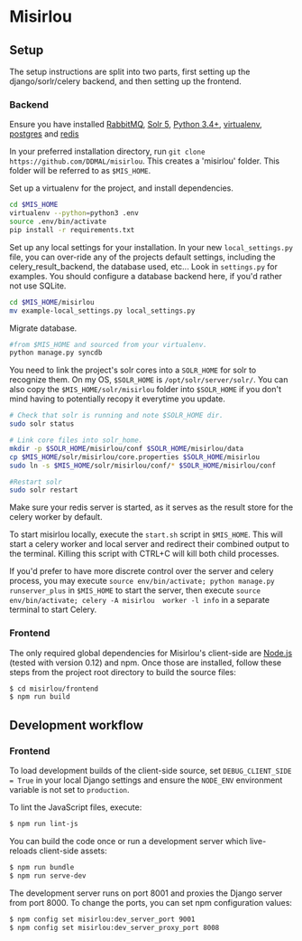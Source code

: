 # Misirlou

## Setup
The setup instructions are split into two parts, first setting up the 
django/sorlr/celery backend, and then setting up the frontend.

### Backend

Ensure you have installed [RabbitMQ](https://www.rabbitmq.com/),
[Solr 5](https://lucene.apache.org/solr/),
[Python 3.4+](https://www.python.org/),
[virtualenv](https://virtualenv.readthedocs.org/en/latest/installation.html),
[postgres](http://www.postgresql.org/) and
[redis](http://redis.io/)

In your preferred installation directory, run ``git clone https://github.com/DDMAL/misirlou``.
This creates a 'misirlou' folder. This folder will be referred to as ``$MIS_HOME``.

Set up a virtualenv for the project, and install dependencies.
```bash
cd $MIS_HOME
virtualenv --python=python3 .env
source .env/bin/activate
pip install -r requirements.txt
```

Set up any local settings for your installation. In your new `local_settings.py` file, you can
over-ride any of the projects default settings, including the celery_result_backend, the 
database used, etc... Look in `settings.py` for examples. You should configure a database backend
here, if you'd rather not use SQLite.
```bash
cd $MIS_HOME/misirlou 
mv example-local_settings.py local_settings.py
```

Migrate database.
```bash
#from $MIS_HOME and sourced from your virtualenv.
python manage.py syncdb
```
You need to link the project's solr cores into a `SOLR_HOME` for solr to recognize them.
On my OS, `$SOLR_HOME` is `/opt/solr/server/solr/`. You can also copy the `$MIS_HOME/solr/misirlou`
folder into `$SOLR_HOME` if you don't mind having to potentially recopy it everytime you update.
```bash
# Check that solr is running and note $SOLR_HOME dir.
sudo solr status 

# Link core files into solr_home.
mkdir -p $SOLR_HOME/misirlou/conf $SOLR_HOME/misirlou/data
cp $MIS_HOME/solr/misirlou/core.properties $SOLR_HOME/misirlou
sudo ln -s $MIS_HOME/solr/misirlou/conf/* $SOLR_HOME/misirlou/conf

#Restart solr
sudo solr restart
```

Make sure your redis server is started, as it serves as the result store for 
the celery worker by default.

To start misirlou locally, execute the ``start.sh`` script in ``$MIS_HOME``. This
will start a celery worker and local server and redirect their combined output
to the terminal. Killing this script with CTRL+C will kill both child processes.

If you'd prefer to have more discrete control over the server and celery process,
you may execute ``source env/bin/activate; python manage.py runserver_plus`` in
``$MIS_HOME`` to start the server, then execute 
``source env/bin/activate; celery -A misirlou  worker -l info`` in a separate 
terminal to start Celery.

### Frontend

The only required global dependencies for Misirlou's client-side are [Node.js](https://nodejs.org/) (tested
with version 0.12) and npm. Once those are installed, follow these steps from the project root directory to build
the source files:

```sh
$ cd misirlou/frontend
$ npm run build
```

## Development workflow

### Frontend

To load development builds of the client-side source, set `DEBUG_CLIENT_SIDE = True`  in your local Django settings and ensure the `NODE_ENV` environment variable is not set to `production`.

To lint the JavaScript files, execute:

```sh
$ npm run lint-js
```

You can build the code once or run a development server which live-reloads client-side assets:

```sh
$ npm run bundle
$ npm run serve-dev
```

The development server runs on port 8001 and proxies the Django server from port 8000. To change the ports, you can set npm configuration values:

```sh
$ npm config set misirlou:dev_server_port 9001
$ npm config set misirlou:dev_server_proxy_port 8008
```
